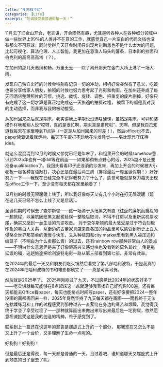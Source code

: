 ```yaml
---
title: "年末和年初"
categories: [Life]
excerpt: “坦诚接受我普通的每一天！”
---
```


11月去了旧金山开会，老实讲，开会固然有趣，尤其是听各种人在各种细分领域中做一些世界上99%的人类并不在意的工作，就感觉自己一片空白的代码文档也没有那么不可原谅。同时觉得几天开会时间只出现片刻瞬息也不是什么太大的问题，比起可视化、算法伦理、人工智能，我更加在意渔人码头的薯条，日本街的拉面和伯克利的高高高高塔（？）。

在加州的那几天惠风和畅，万里无云——除了离开那天在金门大桥上淋了一场大雨。

发现自己独自出行的时候会特别有记录一切的冲动，相机好像突然有了意义，吃饭也要分享给家人朋友，拍照的时候也努力思考起了光影和构图。在加州还养成了每天回酒店整理照片的习惯，挑选、裁切、旋转、调色、把重复的废片删掉，好像只有完成了这一切才算是真正地完成这一天旅途的拍摄过程， 被留下的都是我对我的主动选择，而非我与我的被动接受。

从加州回来之后就是期末，老实讲我上学期也没选啥硬课，虽然是期末，可以和装模作样地和别人说“哎呀，真的是很忙啊，期末真是累死啦”，天啊，但是我自己知道我每天在家里睡到11点钟（一定是从加州回来的时差！），然后office也不去，paper读着读着就走神，每天下午雷打不动地在沙发睡觉——堪比现代守床待idea。

就这么混混混到12月的时候又惊觉已经是年末了，和组里开会的时候somehow意识到2025年也有一堆ddl等在前面——如果稍稍有点野心的话，2025岂不是还要准备qualification了。我回头看看印子还没消的沙发床，再加上开会的时候被大小老板一起各种言语敲打，决心还是在最后两三周（排除最后一周圣诞假期！）好好努力一下——我现在已经完全不记得我努力了什么了，感觉可能就是努力每天出现在office工作一下，至少没有每天都在家里躺着了！

12月初的时候无限暖暖上线了，所以我好像每天又有几个小时在打无限暖暖（现在这几天已经不怎么上线了又是后话）。

圣诞假期的时候去了查尔斯顿——这一场源于从纽黑文有直飞往返的廉航而启程的一趟旅程，以廉航因纽黑文起雾延误一整晚后取消，不得不订房以及重新买机票收尾，确实又感到一丝生活的荒谬攻击。
对于查尔斯顿的最大感受是过于符合刻板印象的黑白人关系，从街边的古董家具店来自各国的物品里可以感受到历史上白人侵略全世界那简单的傲慢与快乐，又从种植园和city market里看到黑人被压迫和编篮子（不明白为什么卖那么贵）的过去，还有rainbow row那种非常白人的景点——不明白什么意思但是来了好像很高兴又感觉啥也没看到的莫名其妙。
倒是拖延误的福，这趟旅途把哈利波特电影一路从第三部看到第七部，非常有效率。

在2024年的最后一天又和朋友们吃火锅然后看完了第八部哈利波特，于是我真的在2024年把哈利波特的书和电影都刷完了——真是可喜可贺。

然后就是2025年了。
2025年刚刚过了九天，不过感觉比2024年的状态好多了——老实讲就每天能够在8点起床这一点就足够我表扬自己好狗狗100遍，还有每天都能去Office看paper，每天也能挤点时间写paper，还有好像要把2024一整年没画的画都画回来一样，2025年竟然坚持了九天每天都在画画——而我终于无法在枯燥练习和工作的过程感受到那种过去一直萦绕在身边的痛苦和烦躁，我觉得我终于学会了享受过程了——那种就算画出来做出来写出来最后是一坨狗屎，依然愿意坦诚接受这是我的创造的精神，终于感觉到了。

联系到上一篇还在说这年的颓丧是螺旋式上升的一个部分， 那我现在又怎么不是又上升了一个台阶，又多理解了生命一点呢的。

好狗狗！好狗狗！

但是最后还是得说，每一天都是普通的一天，且过着吧，谁知道哪天又螺旋式上升到颓丧的日子里去了呢。

